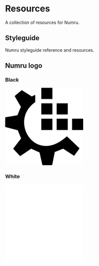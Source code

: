 # Resources

A collection of resources for Numru.

## Styleguide

Numru styleguide reference and resources.

## Numru logo

### Black

<img src="numru_icon_black.svg" width="50%">

### White

<img src="numru_icon_white.svg" width="50%">
